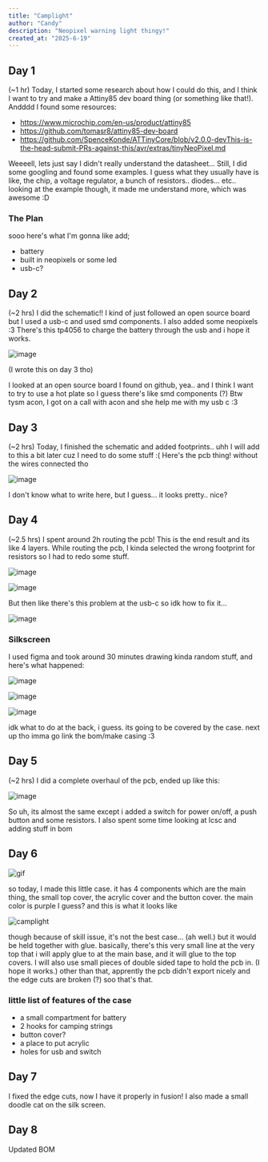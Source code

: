 ```yaml
---
title: "Camplight"
author: "Candy"
description: "Neopixel warning light thingy!"
created_at: "2025-6-19"
---
```


## Day 1
(~1 hr) Today, I started some research about how I could do this, and I think I want to try and make a Attiny85 dev board thing (or something like that!). Andddd I found some resources:

- https://www.microchip.com/en-us/product/attiny85
- https://github.com/tomasr8/attiny85-dev-board
- https://github.com/SpenceKonde/ATTinyCore/blob/v2.0.0-devThis-is-the-head-submit-PRs-against-this/avr/extras/tinyNeoPixel.md

Weeeell, lets just say I didn't really understand the datasheet... Still, I did some googling and found some examples. I guess what they usually have is like, the chip, a voltage regulator, a bunch of resistors.. diodes... etc.. looking at the example though, it made me understand more, which was awesome :D

### The Plan
sooo here's what I'm gonna like add;

- battery
- built in neopixels or some led
- usb-c?

## Day 2
(~2 hrs) I did the schematic!! I kind of just followed an open source board but I used a usb-c and used smd components. I also added some neopixels :3 There's this tp4056 to charge the battery through the usb and i hope it works.

![image](https://github.com/user-attachments/assets/1450e587-e984-47df-9110-e8f39d636072)

(I wrote this on day 3 tho)

I looked at an open source board I found on github, yea.. and I think I want to try to use a hot plate so I guess there's like smd components (?) Btw tysm acon, I got on a call with acon and she help me with my usb c :3 

## Day 3
(~2 hrs) Today, I finished the schematic and added footprints.. uhh I will add to this a bit later cuz I need to do some stuff :(
Here's the pcb thing! without the wires connected tho

![image](https://github.com/user-attachments/assets/752df3a1-37ed-4942-b0ae-b23c67b16a53)

I don't know what to write here, but I guess... it looks pretty.. nice?

## Day 4
(~2.5 hrs) I spent around 2h routing the pcb! This is the end result and its like 4 layers. While routing the pcb, I kinda selected the wrong footprint for resistors so I had to redo some stuff.

![image](https://github.com/user-attachments/assets/c6211f49-8ec1-4888-ac49-e83982310b7b)

![image](https://github.com/user-attachments/assets/0ef97ea0-153c-419f-a9c3-2f92486dfa0a)

But then like there's this problem at the usb-c so idk how to fix it...

![image](https://github.com/user-attachments/assets/89c16daa-775f-4a76-a7e6-655f81ec1a9d)

### Silkscreen
I used figma and took around 30 minutes drawing kinda random stuff, and here's what happened:

![image](https://github.com/user-attachments/assets/dd9ef286-a210-4eab-b75b-17cc7d21005a)

![image](https://github.com/user-attachments/assets/e5cc30ea-8d91-438b-9c2c-7ee3ae0c3cdf)

![image](https://github.com/user-attachments/assets/6c9b4f15-490a-443e-af05-fa7eead045ca)

idk what to do at the back, i guess. its going to be covered by the case. next up tho imma go link the bom/make casing :3

## Day 5
(~2 hrs) I did a complete overhaul of the pcb, ended up like this:

![image](https://github.com/user-attachments/assets/990a08e3-f9e7-48b3-8c58-16aa3e63f21b)

So uh, its almost the same except i added a switch for power on/off, a push button and some resistors. I also spent some time looking at lcsc and adding stuff in bom

## Day 6

![gif](https://github.com/user-attachments/assets/a0ebe501-75f3-4423-872c-a8ffa9c2ff84)

so today, I made this little case. it has 4 components which are the main thing, the small top cover, the acrylic cover and the button cover. the main color is purple I guess? and this is what it looks like

![camplight](https://github.com/user-attachments/assets/d23bd0dc-12ac-419e-8160-7726105e7c01)

though because of skill issue, it's not the best case... (ah well.) but it would be held together with glue. basically, there's this very small line at the very top that i will apply glue to at the main base, and it will glue to the top covers. I will also use small pieces of double sided tape to hold the pcb in. (I hope it works.) other than that, apprently the pcb didn't export nicely and the edge cuts are broken (?) soo that's that.

### little list of features of the case
- a small compartment for battery
- 2 hooks for camping strings
- button cover?
- a place to put acrylic
- holes for usb and switch

## Day 7
I fixed the edge cuts, now I have it properly in fusion! I also made a small doodle cat on the silk screen.

## Day 8
Updated BOM